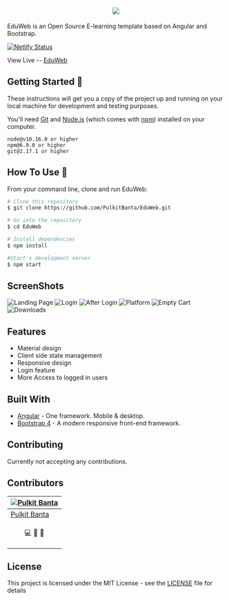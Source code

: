 <h1 align="center"><img src="src/assets/icon.png"></h1>

EduWeb is an Open Source E-learning template based on Angular and Bootstrap.

[![Netlify Status](https://api.netlify.com/api/v1/badges/3e705d86-2364-4c2d-ae43-75bbb15acaaa/deploy-status)](https://app.netlify.com/sites/eduw/deploys)

View Live -- [EduWeb](https://eduw.netlify.app/)

## Getting Started 🚀

These instructions will get you a copy of the project up and running on your local machine for development and testing purposes.

You'll need [Git](https://git-scm.com) and [Node.js](https://nodejs.org/en/download/) (which comes with [npm](http://npmjs.com)) installed on your computer.

```
node@v10.16.0 or higher
npm@6.9.0 or higher
git@2.17.1 or higher
```

## How To Use 🔧

From your command line, clone and run EduWeb:

```bash
# Clone this repository
$ git clone https://github.com/PulkitBanta/EduWeb.git

# Go into the repository
$ cd EduWeb

# Install dependencies
$ npm install

#Start's development server
$ npm start
```

## ScreenShots

![Landing Page](screenshots/landing.jpg "Landing Page")
![Login](screenshots/login.png "Login")
![After Login](screenshots/landing_login.jpg "Access to Features after Login")
![Platform](screenshots/platform.png "Platform")
![Empty Cart](screenshots/session.png "Session")
![Downloads](screenshots/downloads.png "Downloads")

## Features

- Material design
- Client side state management
- Responsive design
- Login feature
- More Access to logged in users

## Built With

- [Angular](https://angular.io/) - One framework. Mobile & desktop.
- [Bootstrap 4](https://getbootstrap.com/docs/4.0/getting-started/introduction/) - A modern responsive front-end framework.

## Contributing

Currently not accepting any contributions.

## Contributors

| [![Pulkit Banta](https://github.com/PulkitBanta.png?size=100)](https://github.com/PulkitBanta) |
| --- |
| [Pulkit Banta](https://github.com/PulkitBanta) |
| <p align="center"><a title="code">💻</a> <a title="designing">🎨</a> <a title="documentation">📖</a></p>

## License

This project is licensed under the MIT License - see the [LICENSE](LICENSE) file for details